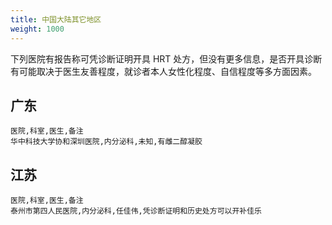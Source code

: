 ```yaml
---
title: 中国大陆其它地区
weight: 1000
---
```


下列医院有报告称可凭诊断证明开具 HRT 处方，但没有更多信息，是否开具诊断有可能取决于医生友善程度，就诊者本人女性化程度、自信程度等多方面因素。

## 广东

```csv
医院,科室,医生,备注
华中科技大学协和深圳医院,内分泌科,未知,有雌二醇凝胶
```

## 江苏

```csv
医院,科室,医生,备注
泰州市第四人民医院,内分泌科,任佳伟,凭诊断证明和历史处方可以开补佳乐
```